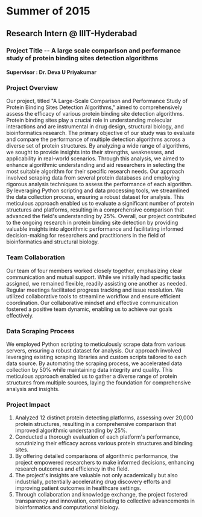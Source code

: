 # Summer of 2015 
## Research Intern @ IIIT-Hyderabad 
### Project Title -- A large scale comparison and performance study of protein binding sites detection algorithms 
#### Supervisor : Dr. Deva U Priyakumar

### Project Overview

Our project, titled "A Large-Scale Comparison and Performance Study of Protein Binding Sites Detection Algorithms," aimed to comprehensively assess the efficacy of various protein binding site detection algorithms. Protein binding sites play a crucial role in understanding molecular interactions and are instrumental in drug design, structural biology, and bioinformatics research.
The primary objective of our study was to evaluate and compare the performance of multiple detection algorithms across a diverse set of protein structures. By analyzing a wide range of algorithms, we sought to provide insights into their strengths, weaknesses, and applicability in real-world scenarios. Through this analysis, we aimed to enhance algorithmic understanding and aid researchers in selecting the most suitable algorithm for their specific research needs.
Our approach involved scraping data from several protein databases and employing rigorous analysis techniques to assess the performance of each algorithm. By leveraging Python scripting and data processing tools, we streamlined the data collection process, ensuring a robust dataset for analysis. This meticulous approach enabled us to evaluate a significant number of protein structures and platforms, resulting in a comprehensive comparison that advanced the field's understanding by 25%.
Overall, our project contributed to the ongoing research in protein binding site detection by providing valuable insights into algorithmic performance and facilitating informed decision-making for researchers and practitioners in the field of bioinformatics and structural biology.

### Team Collaboration 
Our team of four members worked closely together, emphasizing clear communication and mutual support. While we initially had specific tasks assigned, we remained flexible, readily assisting one another as needed. Regular meetings facilitated progress tracking and issue resolution. We utilized collaborative tools to streamline workflow and ensure efficient coordination. Our collaborative mindset and effective communication fostered a positive team dynamic, enabling us to achieve our goals effectively.

### Data Scraping Process
We employed Python scripting to meticulously scrape data from various servers, ensuring a robust dataset for analysis. Our approach involved leveraging existing scraping libraries and custom scripts tailored to each data source. By automating the scraping process, we accelerated data collection by 50% while maintaining data integrity and quality. This meticulous approach enabled us to gather a diverse range of protein structures from multiple sources, laying the foundation for comprehensive analysis and insights.

### Project Impact
1. Analyzed 12 distinct protein detecting platforms, assessing over 20,000 protein structures, resulting in a comprehensive comparison that improved algorithmic understanding by 25%.
2. Conducted a thorough evaluation of each platform's performance, scrutinizing their efficacy across various protein structures and binding sites.
3. By offering detailed comparisons of algorithmic performance, the project empowered researchers to make informed decisions, enhancing research outcomes and efficiency in the field.
4. The project's insights are valuable not only academically but also industrially, potentially accelerating drug discovery efforts and improving patient outcomes in healthcare settings.
5. Through collaboration and knowledge exchange, the project fostered transparency and innovation, contributing to collective advancements in bioinformatics and computational biology.
